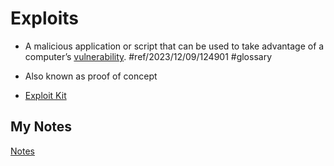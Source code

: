 # Exploits
- A malicious application or script that can be used to take advantage of a computer’s [vulnerability](vulnerabilities.md). #ref/2023/12/09/124901 #glossary 

- Also known as proof of concept
- [Exploit Kit](exploit-kit.md)
## My Notes
[Notes](mynotes/exploits-notes.md)
